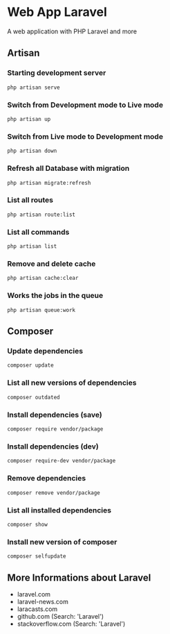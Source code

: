 # Web App Laravel

A web application with PHP Laravel and more

## Artisan

### Starting development server
```
php artisan serve
```

### Switch from Development mode to Live mode
```
php artisan up
```

### Switch from Live mode to Development mode
```
php artisan down
```

### Refresh all Database with migration
```
php artisan migrate:refresh
```

### List all routes
```
php artisan route:list
```

### List all commands
```
php artisan list
```

### Remove and delete cache
```
php artisan cache:clear
```

### Works the jobs in the queue
```
php artisan queue:work
```

## Composer

### Update dependencies
```
composer update
```

### List all new versions of dependencies
```
composer outdated
```

### Install dependencies (save)
```
composer require vendor/package
```

### Install dependencies (dev)
```
composer require-dev vendor/package
```

### Remove dependencies
```
composer remove vendor/package
```

### List all installed dependencies
```
composer show
```

### Install new version of composer
```
composer selfupdate
```

## More Informations about Laravel

* laravel.com
* laravel-news.com
* laracasts.com
* github.com (Search: 'Laravel')
* stackoverflow.com (Search: 'Laravel')